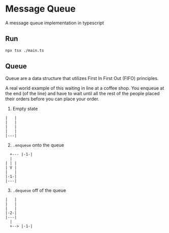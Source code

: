 # Message Queue

A message queue implementation in typescript

## Run

```sh
npx tsx ./main.ts
```

## Queue

Queue are a data structure that utilizes First In First Out (FIFO) principles.

A real world example of this waiting in line at a coffee shop. You enqueue at the end (of the line) and have to wait until all the rest of the people placed their orders before you can place your order.

1. Empty state

```
|   |
|   |
|   |
|   |
|---|
```

2. `.enqueue` onto the queue

```
  +--- |-1-|
  |
| | |
| V |
|   |
|-1-|
|---|
```

3. `.dequeue` off of the queue

```
|   |
|   |
|   |
|-2-|
|---|
  |
  +--> |-1-|
```
